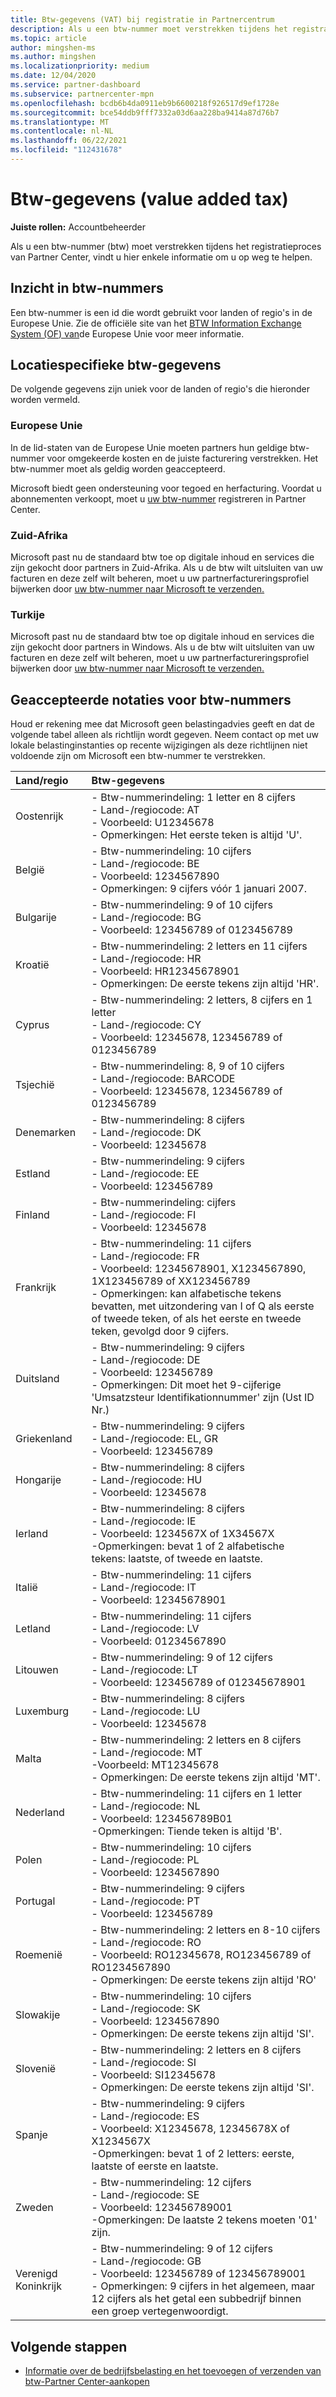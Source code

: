 ```yaml
---
title: Btw-gegevens (VAT) bij registratie in Partnercentrum
description: Als u een btw-nummer moet verstrekken tijdens het registratieproces Partner Center, helpt deze informatie u om aan de slag te gaan.
ms.topic: article
author: mingshen-ms
ms.author: mingshen
ms.localizationpriority: medium
ms.date: 12/04/2020
ms.service: partner-dashboard
ms.subservice: partnercenter-mpn
ms.openlocfilehash: bcdb6b4da0911eb9b6600218f926517d9ef1728e
ms.sourcegitcommit: bce54ddb9fff7332a03d6aa228ba9414a87d76b7
ms.translationtype: MT
ms.contentlocale: nl-NL
ms.lasthandoff: 06/22/2021
ms.locfileid: "112431678"
---
```

# <a name="value-added-tax-vat-information"></a>Btw-gegevens (value added tax)

**Juiste rollen:** Accountbeheerder


Als u een btw-nummer (btw) moet verstrekken tijdens het registratieproces van Partner Center, vindt u hier enkele informatie om u op weg te helpen.

## <a name="understanding-vat-numbers"></a>Inzicht in btw-nummers

Een btw-nummer is een id die wordt gebruikt voor landen of regio's in de Europese Unie. Zie de officiële site van het [BTW Information Exchange System (OF) van](http://ec.europa.eu/taxation_customs/vies/vieshome.do)de Europese Unie voor meer informatie.

## <a name="location-specific-vat-information"></a>Locatiespecifieke btw-gegevens

De volgende gegevens zijn uniek voor de landen of regio's die hieronder worden vermeld.

### <a name="european-union"></a>Europese Unie

In de lid-staten van de Europese Unie moeten partners hun geldige btw-nummer voor omgekeerde kosten en de juiste facturering verstrekken. Het btw-nummer moet als geldig worden geaccepteerd.

Microsoft biedt geen ondersteuning voor tegoed en herfacturing. Voordat u abonnementen verkoopt, moet u [uw btw-nummer](organization-tax-info.md) registreren in Partner Center.

### <a name="south-africa"></a>Zuid-Afrika

Microsoft past nu de standaard btw toe op digitale inhoud en services die zijn gekocht door partners in Zuid-Afrika. Als u de btw wilt uitsluiten van uw facturen en deze zelf wilt beheren, moet u uw partnerfactureringsprofiel bijwerken door [uw btw-nummer naar Microsoft te verzenden.](organization-tax-info.md)

### <a name="turkey"></a>Turkije

Microsoft past nu de standaard btw toe op digitale inhoud en services die zijn gekocht door partners in Windows. Als u de btw wilt uitsluiten van uw facturen en deze zelf wilt beheren, moet u uw partnerfactureringsprofiel bijwerken door [uw btw-nummer naar Microsoft te verzenden.](organization-tax-info.md)

## <a name="accepted-formats-for-vat-numbers"></a>Geaccepteerde notaties voor btw-nummers

Houd er rekening mee dat Microsoft geen belastingadvies geeft en dat de volgende tabel alleen als richtlijn wordt gegeven. Neem contact op met uw lokale belastinginstanties op recente wijzigingen als deze richtlijnen niet voldoende zijn om Microsoft een btw-nummer te verstrekken.

|Land/regio | Btw-gegevens |
|:------------|:----------|
|Oostenrijk  |- Btw-nummerindeling: 1 letter en 8 cijfers<br/>- Land-/regiocode: AT<br/>- Voorbeeld: U12345678<br/>- Opmerkingen: Het eerste teken is altijd 'U'. |
|België  |- Btw-nummerindeling: 10 cijfers<br/>- Land-/regiocode: BE<br/>- Voorbeeld: 1234567890<br/>- Opmerkingen: 9 cijfers vóór 1 januari 2007. |
| Bulgarije  |- Btw-nummerindeling: 9 of 10 cijfers<br/>- Land-/regiocode: BG<br/>- Voorbeeld: 123456789 of 0123456789 |
| Kroatië |- Btw-nummerindeling: 2 letters en 11 cijfers<br/>- Land-/regiocode: HR<br/>- Voorbeeld: HR12345678901<br/>- Opmerkingen: De eerste tekens zijn altijd 'HR'. |
|Cyprus |- Btw-nummerindeling: 2 letters, 8 cijfers en 1 letter<br/>- Land-/regiocode: CY<br/>- Voorbeeld: 12345678, 123456789 of 0123456789 |
|Tsjechië |- Btw-nummerindeling: 8, 9 of 10 cijfers<br/>- Land-/regiocode: BARCODE<br/>- Voorbeeld: 12345678, 123456789 of 0123456789 |
| Denemarken |- Btw-nummerindeling: 8 cijfers<br/>- Land-/regiocode: DK<br/>- Voorbeeld: 12345678<br/> |
|Estland |- Btw-nummerindeling: 9 cijfers<br/>- Land-/regiocode: EE<br/>- Voorbeeld: 123456789<br/> |
|Finland |- Btw-nummerindeling: cijfers<br/>- Land-/regiocode: FI<br/>- Voorbeeld: 12345678 |
|Frankrijk |- Btw-nummerindeling: 11 cijfers<br/>- Land-/regiocode: FR<br/>- Voorbeeld: 12345678901, X1234567890, 1X123456789 of XX123456789<br/>- Opmerkingen: kan alfabetische tekens bevatten, met uitzondering van I of Q als eerste of tweede teken, of als het eerste en tweede teken, gevolgd door 9 cijfers. |
|Duitsland |- Btw-nummerindeling: 9 cijfers<br/>- Land-/regiocode: DE<br/>- Voorbeeld: 123456789<br/>- Opmerkingen: Dit moet het 9-cijferige 'Umsatzsteur Identifikationnummer' zijn (Ust ID Nr.) |
|Griekenland |- Btw-nummerindeling: 9 cijfers<br/>- Land-/regiocode: EL, GR<br/>- Voorbeeld: 123456789 |
|Hongarije |- Btw-nummerindeling: 8 cijfers<br/>- Land-/regiocode: HU<br/>- Voorbeeld: 12345678 |
|Ierland |- Btw-nummerindeling: 8 cijfers<br/>- Land-/regiocode: IE<br/>- Voorbeeld: 1234567X of 1X34567X<br/>-Opmerkingen: bevat 1 of 2 alfabetische tekens: laatste, of tweede en laatste. |
|Italië |- Btw-nummerindeling: 11 cijfers<br/>- Land-/regiocode: IT<br/>- Voorbeeld: 12345678901 |
|Letland |- Btw-nummerindeling: 11 cijfers<br/>- Land-/regiocode: LV<br/>- Voorbeeld: 01234567890 |
|Litouwen |- Btw-nummerindeling: 9 of 12 cijfers<br/>- Land-/regiocode: LT<br/>- Voorbeeld: 123456789 of 012345678901 |
|Luxemburg |- Btw-nummerindeling: 8 cijfers<br/>- Land-/regiocode: LU<br/>- Voorbeeld: 12345678 |
|Malta |- Btw-nummerindeling: 2 letters en 8 cijfers<br/>- Land-/regiocode: MT</br>-Voorbeeld: MT12345678<br/>- Opmerkingen: De eerste tekens zijn altijd 'MT'. |
|Nederland |- Btw-nummerindeling: 11 cijfers en 1 letter<br/>- Land-/regiocode: NL<br/>- Voorbeeld: 123456789B01<br/>-Opmerkingen: Tiende teken is altijd 'B'. |
|Polen |- Btw-nummerindeling: 10 cijfers<br/>- Land-/regiocode: PL<br/>- Voorbeeld: 1234567890 |
|Portugal |- Btw-nummerindeling: 9 cijfers<br/>- Land-/regiocode: PT<br/>- Voorbeeld: 123456789 |
|Roemenië |- Btw-nummerindeling: 2 letters en 8-10 cijfers<br/>- Land-/regiocode: RO<br/>- Voorbeeld: RO12345678, RO123456789 of RO1234567890<br/>- Opmerkingen: De eerste tekens zijn altijd 'RO' |
|Slowakije |- Btw-nummerindeling: 10 cijfers<br/>- Land-/regiocode: SK<br/>- Voorbeeld: 1234567890<br/>- Opmerkingen: De eerste tekens zijn altijd 'SI'. |
|Slovenië |- Btw-nummerindeling: 2 letters en 8 cijfers<br/>- Land-/regiocode: SI<br/>- Voorbeeld: SI12345678<br/>- Opmerkingen: De eerste tekens zijn altijd 'SI'. |
|Spanje |- Btw-nummerindeling: 9 cijfers<br/>- Land-/regiocode: ES<br/>- Voorbeeld: X12345678, 12345678X of X1234567X<br/>-Opmerkingen: bevat 1 of 2 letters: eerste, laatste of eerste en laatste. |
|Zweden |- Btw-nummerindeling: 12 cijfers<br/>- Land-/regiocode: SE<br/>- Voorbeeld: 123456789001<br/>-Opmerkingen: De laatste 2 tekens moeten '01' zijn. |
|Verenigd Koninkrijk |- Btw-nummerindeling: 9 of 12 cijfers<br/>- Land-/regiocode: GB<br/>- Voorbeeld: 123456789 of 123456789001<br/>- Opmerkingen: 9 cijfers in het algemeen, maar 12 cijfers als het getal een subbedrijf binnen een groep vertegenwoordigt. |

## <a name="next-steps"></a>Volgende stappen

- [Informatie over de bedrijfsbelasting en het toevoegen of verzenden van btw-Partner Center-aankopen](organization-tax-info.md)

